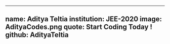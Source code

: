 ---
name: Aditya Teltia
institution: JEE-2020
image: AdityaCodes.png
quote: Start Coding Today !
github: AdityaTeltia
------
